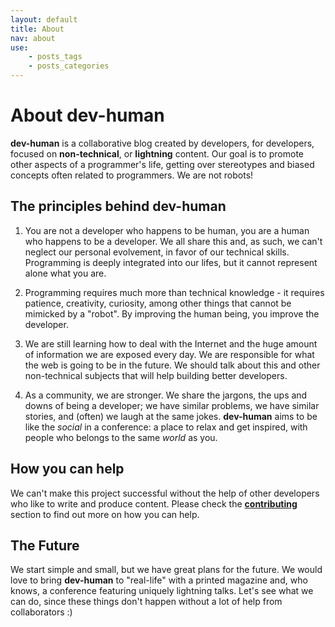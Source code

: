 ```yaml
---
layout: default
title: About
nav: about
use:
    - posts_tags
    - posts_categories
---
```

# About dev-human

**dev-human** is a collaborative blog created by developers, for developers, focused on **non-technical**, or **lightning** content. Our goal is to promote other aspects
of a programmer's life, getting over stereotypes and biased concepts often related to programmers. We are not robots!

## The principles behind dev-human

1. You are not a developer who happens to be human, you are a human who happens to be a developer.
We all share this and, as such, we can't neglect our personal evolvement, in favor of our technical skills.
Programming is deeply integrated into our lifes, but it cannot represent alone what you are.

2. Programming requires much more than technical knowledge - it requires patience, creativity, curiosity, among other things that cannot be mimicked by a "robot".
By improving the human being, you improve the developer.

3. We are still learning how to deal with the Internet and the huge amount of information we are exposed every day.
We are responsible for what the web is going to be in the future. We should talk about this and other non-technical subjects that will help building better developers.

4. As a community, we are stronger. We share the jargons, the ups and downs of being a developer;
we have similar problems, we have similar stories, and (often) we laugh at the same jokes.
**dev-human** aims to be like the _social_ in a conference: a place to relax and get inspired, with people who belongs to the same _world_ as you.

## How you can help

We can't make this project successful without the help of other developers who like to write and produce content. Please check the [**contributing**]({{site.url}}/docs/contribute) section to find out more on how you can help.

## The Future

We start simple and small, but we have great plans for the future. We would love to bring **dev-human** to "real-life" with
a printed magazine and, who knows, a conference featuring uniquely lightning talks. Let's see what we can do, since these things don't happen without a lot of help from collaborators :)
